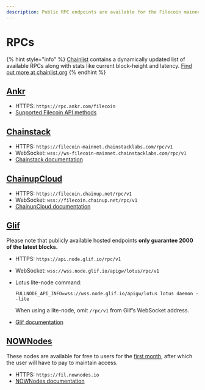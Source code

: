 ```yaml
---
description: Public RPC endpoints are available for the Filecoin mainnet.
---
```


# RPCs

{% hint style="info" %}
[Chainlist](https://chainlist.org/chain/314159) contains a dynamically updated list of available RPCs along with stats like current block-height and latency. [Find out more at chainlist.org](https://chainlist.org/chain/314159)
{% endhint %}

## [Ankr](https://ankr.com)

* HTTPS: `https://rpc.ankr.com/filecoin`
* [Supported Filecoin API methods](https://www.ankr.com/docs/rpc-service/chains/chains-list/#filecoin)

## [Chainstack](https://www.chainstack.com)

* HTTPS: `https://filecoin-mainnet.chainstacklabs.com/rpc/v1`
* WebSocket: `wss://ws-filecoin-mainnet.chainstacklabs.com/rpc/v1`
* [Chainstack documentation](https://docs.chainstack.com)

## [ChainupCloud](https://cloud.chainup.com)

* HTTPS: `https://filecoin.chainup.net/rpc/v1`
* WebSocket: `wss://filecoin.chainup.net/rpc/v1`
* [ChainupCloud documentation](https://docs.chainupcloud.com/blockchain-api/filecoin/public-apis)

## [Glif](https://glif.io)

Please note that publicly available hosted endpoints **only guarantee 2000 of the latest blocks.**

* HTTPS: `https://api.node.glif.io/rpc/v1`
* WebSocket: `wss://wss.node.glif.io/apigw/lotus/rpc/v1`
*   Lotus lite-node command:

    ```shell
    FULLNODE_API_INFO=wss://wss.node.glif.io/apigw/lotus lotus daemon --lite
    ```

    When using a lite-node, omit `/rpc/v1` from Glif’s WebSocket address.
* [Glif documentation](https://hosting.glif.io/)

## [NOWNodes](https://nownodes.io/)

These nodes are available for free to users for the [first month](https://nownodes.io/pricing), after which the user will have to pay to maintain access.

* HTTPS: `https://fil.nownodes.io`
* [NOWNodes documentation](https://documenter.getpostman.com/view/13630829/TVmFkLwy)
